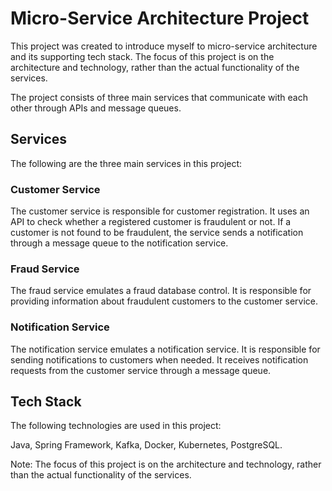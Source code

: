 # Micro-Service Architecture Project
This project was created to introduce myself to micro-service architecture and its supporting tech stack. The focus of this project is on the architecture and technology, rather than the actual functionality of the services.

The project consists of three main services that communicate with each other through APIs and message queues.

## Services
The following are the three main services in this project:

### Customer Service
The customer service is responsible for customer registration. It uses an API to check whether a registered customer is fraudulent or not. If a customer is not found to be fraudulent, the service sends a notification through a message queue to the notification service.

### Fraud Service
The fraud service emulates a fraud database control. It is responsible for providing information about fraudulent customers to the customer service.

### Notification Service
The notification service emulates a notification service. It is responsible for sending notifications to customers when needed. It receives notification requests from the customer service through a message queue.

## Tech Stack
The following technologies are used in this project:

Java, 
Spring Framework, 
Kafka, 
Docker, 
Kubernetes, 
PostgreSQL.

Note: The focus of this project is on the architecture and technology, rather than the actual functionality of the services.
